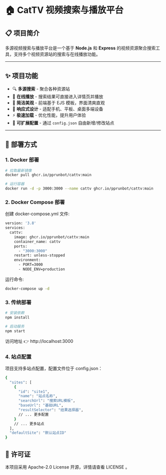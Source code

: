 # 🏠 CatTV 视频搜索与播放平台

## 📋 项目简介
多源视频搜索与播放平台是一个基于 **Node.js** 和 **Express** 的视频资源聚合搜索工具，支持多个视频资源站的搜索与在线播放功能。  

---

## ✨ 项目功能

- 🔍 **多源搜索** - 聚合各种资源站
- 🎥 **在线播放** - 搜索结果可直接进入详情页并播放
- 🎨 **简洁美观** - 前端基于 EJS 模板，界面清爽直观
- 📱 **响应式设计** - 适配手机、平板、桌面多端设备
- ⚡ **极速加载** - 优化性能，提升用户体验
- 🔑 **可扩展配置** - 通过 `config.json` 自由新增/修改站点

---

## 🚀 部署方式

### 1. Docker 部署
```bash
# 拉取最新镜像
docker pull ghcr.io/pprunbot/cattv:main

# 运行容器
docker run -d -p 3000:3000 --name cattv ghcr.io/pprunbot/cattv:main
```

### 2. Docker Compose 部署
创建 docker-compose.yml 文件:
```bash
version: '3.8'
services:
  cattv:
    image: ghcr.io/pprunbot/cattv:main
    container_name: cattv
    ports:
      - "3000:3000"
    restart: unless-stopped
    environment:
      - PORT=3000
      - NODE_ENV=production
```
运行命令:
```bash
docker-compose up -d
```

### 3. 传统部署
```bash
# 安装依赖
npm install

# 启动服务
npm start
```
访问地址 👉 http://localhost:3000

### 4. 站点配置
项目支持多站点配置，配置文件位于 config.json：
```bash
{
  "sites": [
    {
      "id": "site1",
      "name": "站点名称",
      "searchUrl": "搜索URL模板",
      "baseUrl": "基础URL",
      "resultSelector": "结果选择器",
      // ... 更多配置
    }
    // ... 更多站点
  ],
  "defaultSite": "默认站点ID"
}
```


## 📄 许可证

本项目采用 Apache-2.0 License 开源，详情请查看 LICENSE
。


